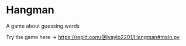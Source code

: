 # Hangman
A game about guessing words

Try the game here -> https://replit.com/@Ivaylo2201/Hangman#main.py
